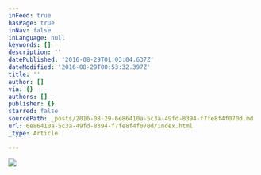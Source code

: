 ```yaml
---
inFeed: true
hasPage: true
inNav: false
inLanguage: null
keywords: []
description: ''
datePublished: '2016-08-29T01:03:04.637Z'
dateModified: '2016-08-29T00:53:32.397Z'
title: ''
author: []
via: {}
authors: []
publisher: {}
starred: false
sourcePath: _posts/2016-08-29-6e86410a-5c3a-49fd-8394-f7fe8f4f070d.md
url: 6e86410a-5c3a-49fd-8394-f7fe8f4f070d/index.html
_type: Article

---
```

![](https://the-grid-user-content.s3-us-west-2.amazonaws.com/c905259b-9f56-4ccb-8ee2-369d38e415b3.jpg)